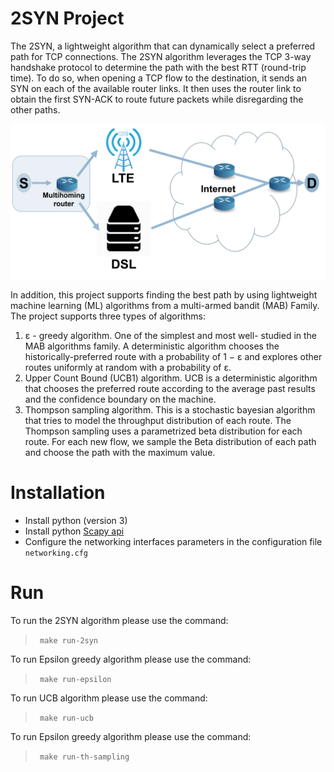 # 2SYN Project
The 2SYN, a lightweight algorithm that can dynamically select a preferred path for TCP connections.
The 2SYN algorithm leverages the TCP 3-way handshake protocol to determine the path with the best RTT (round-trip time). 
To do so, when opening a TCP
flow to the destination, it sends an SYN on each of the available router links.
It then uses the router link to obtain the first SYN-ACK to route future packets while disregarding the other paths. 


![alt text](./tests/figures/system.png)

In addition, this project supports finding the best path by using lightweight machine learning (ML) algorithms from a multi-armed bandit (MAB) Family.
The project supports three types of algorithms:
1. ε - greedy algorithm. One of the simplest and most well-
studied in the MAB algorithms family. A deterministic algorithm chooses the historically-preferred route with a probability of 1 − ε and explores other routes uniformly at random with a probability of ε.
1. Upper Count Bound (UCB1) algorithm. UCB is a deterministic algorithm that chooses the preferred route according to the average past results and the confidence boundary on the machine. 
2. Thompson sampling algorithm. This is a stochastic bayesian algorithm that tries to model the throughput distribution of each route. The Thompson sampling uses a parametrized beta distribution for each route. For each new flow, we sample the Beta distribution of each path and choose the path with the maximum value.

# Installation
* Install python (version 3)
* Install python [Scapy api](https://scapy.readthedocs.io/en/latest/installation.html)
* Configure the networking interfaces parameters in the configuration file ```networking.cfg```

# Run
To run the 2SYN algorithm please use the command:  
>``` make run-2syn```

To run Epsilon greedy algorithm please use the command:  
>``` make run-epsilon```

To run UCB algorithm please use the command:  
>``` make run-ucb```

To run Epsilon greedy algorithm please use the command:  
>``` make run-th-sampling```
